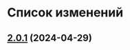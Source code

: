 # Список изменений

## [2.0.1](https://github.com/uni-lms/Applications/compare/v200-688...v2.0.1) (2024-04-29)
